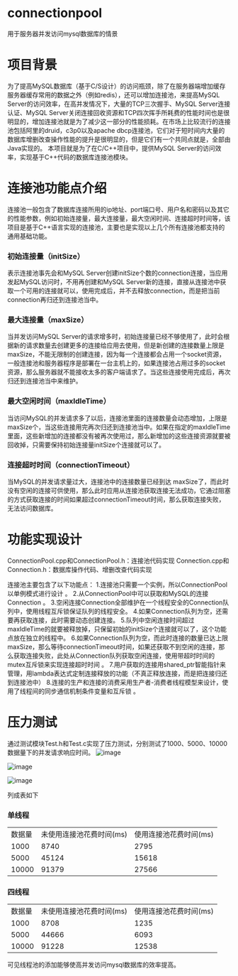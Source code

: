 # connectionpool
用于服务器并发访问mysql数据库的情景
# 项目背景
为了提高MySQL数据库（基于C/S设计）的访问瓶颈，除了在服务器端增加缓存服务器缓存常用的数据之外（例如redis），还可以增加连接池，来提高MySQL Server的访问效率，在高并发情况下，大量的TCP三次握手、MySQL Server连接认证、MySQL Server关闭连接回收资源和TCP四次挥手所耗费的性能时间也是很明显的，增加连接池就是为了减少这一部分的性能损耗。在市场上比较流行的连接池包括阿里的druid，c3p0以及apache dbcp连接池，它们对于短时间内大量的数据库增删改查操作性能的提升是很明显的，但是它们有一个共同点就是，全部由Java实现的。 本项目就是为了在C/C++项目中，提供MySQL Server的访问效率，实现基于C++代码的数据库连接池模块。
# 连接池功能点介绍
连接池一般包含了数据库连接所用的ip地址、port端口号、用户名和密码以及其它的性能参数，例如初始连接量，最大连接量，最大空闲时间、连接超时时间等，该项目是基于C++语言实现的连接池，主要也是实现以上几个所有连接池都支持的通用基础功能。

### 初始连接量（initSize）
表示连接池事先会和MySQL Server创建initSize个数的connection连接，当应用发起MySQL访问时，不用再创建和MySQL Server新的连接，直接从连接池中获取一个可用的连接就可以，使用完成后，并不去释放connection，而是把当前connection再归还到连接池当中。 

### 最大连接量（maxSize）
当并发访问MySQL Server的请求增多时，初始连接量已经不够使用了，此时会根据新的请求数量去创建更多的连接给应用去使用，但是新创建的连接数量上限是maxSize，不能无限制的创建连接，因为每一个连接都会占用一个socket资源，一般连接池和服务器程序是部署在一台主机上的，如果连接池占用过多的socket资源，那么服务器就不能接收太多的客户端请求了。当这些连接使用完成后，再次归还到连接池当中来维护。 

### 最大空闲时间（maxIdleTime）
当访问MySQL的并发请求多了以后，连接池里面的连接数量会动态增加，上限是maxSize个，当这些连接用完再次归还到连接池当中。如果在指定的maxIdleTime里面，这些新增加的连接都没有被再次使用过，那么新增加的这些连接资源就要被回收掉，只需要保持初始连接量initSize个连接就可以了。 

### 连接超时时间（connectionTimeout）
当MySQL的并发请求量过大，连接池中的连接数量已经到达 maxSize了，而此时没有空闲的连接可供使用，那么此时应用从连接池获取连接无法成功，它通过阻塞的方式获取连接的时间如果超过connectionTimeout时间，那么获取连接失败，无法访问数据库。

# 功能实现设计
ConnectionPool.cpp和ConnectionPool.h：连接池代码实现 
Connection.cpp和Connection.h：数据库操作代码、增删改查代码实现 

连接池主要包含了以下功能点： 
1.连接池只需要一个实例，所以ConnectionPool以单例模式进行设计 。
2.从ConnectionPool中可以获取和MySQL的连接Connection 。
3.空闲连接Connection全部维护在一个线程安全的Connection队列中，使用线程互斥锁保证队列的线程安全。 
4.如果Connection队列为空，还需要再获取连接，此时需要动态创建连接。
5.队列中空闲连接时间超过maxIdleTime的就要被释放掉，只保留初始的initSize个连接就可以了，这个功能点放在独立的线程中。
6.如果Connection队列为空，而此时连接的数量已达上限maxSize，那么等待connectionTimeout时间，如果还获取不到空闲的连接，那么获取连接失败，此处从Connection队列获取空闲连接，使用带超时时间的mutex互斥锁来实现连接超时时间 。
7.用户获取的连接用shared_ptr智能指针来管理，用lambda表达式定制连接释放的功能（不真正释放连接，而是把连接归还到连接池中） 
8.连接的生产和连接的消费采用生产者-消费者线程模型来设计，使用了线程间的同步通信机制条件变量和互斥锁 。

# 压力测试
通过测试模块Test.h和Test.c实现了压力测试，分别测试了1000、5000、10000数据量下的并发请求响应时间。
![image](https://github.com/927097425/connectionpool/assets/78626482/5fc60a26-5643-4ab5-ac16-dd390dd980e3)

![image](https://github.com/927097425/connectionpool/assets/78626482/e2bfdbb6-b7a1-4736-99f2-05cbff1d472a)

![image](https://github.com/927097425/connectionpool/assets/78626482/640d1e51-1f5a-44d0-afbc-b52dcc8bf956)

列成表如下
### 单线程
<table>
    <tr>
        <td center>数据量</td> 
        <td center>未使用连接池花费时间(ms)</td> 
        <td center>使用连接池花费时间(ms)</td> 
   </tr>
    <tr>
  		<td center>1000</td> 
        <td center>8740</td> 
        <td center>2795</td> 
    </tr>
    <tr>
        <td>5000</td> 
        <td>45124</td> 
        <td>15618</td> 
    </tr>
    <tr>
        <td>10000</td> 
        <td>91379</td> 
        <td>27566</td> 
    </tr>
</table>

### 四线程

<table>
    <tr>
        <td>数据量</td> 
        <td>未使用连接池花费时间(ms)</td> 
        <td>使用连接池花费时间(ms)</td> 
   </tr>
    <tr>
  		<td>1000</td> 
        <td>8708</td> 
        <td>1235</td> 
    </tr>
    <tr>
        <td>5000</td> 
        <td>44666</td> 
        <td>6093</td> 
    </tr>
    <tr>
        <td>10000</td> 
        <td>91228</td> 
        <td>12538</td> 
    </tr>
</table>

可见线程池的添加能够使高并发访问mysql数据库的效率提高。
